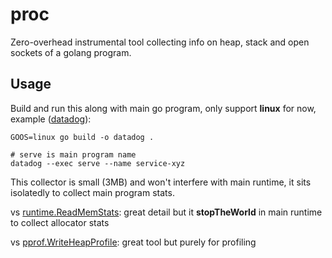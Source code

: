# proc
Zero-overhead instrumental tool collecting info on heap, stack and open sockets of a golang program.

## Usage
Build and run this along with main go program, only support **linux** for now, example ([datadog](https://github.com/localmeasure/proc/tree/master/datadog)):
```
GOOS=linux go build -o datadog .

# serve is main program name
datadog --exec serve --name service-xyz 
```

This collector is small (3MB) and won't interfere with main runtime, it sits isolatedly to collect main program stats.

vs [runtime.ReadMemStats](https://golang.org/pkg/runtime/#ReadMemStats): great detail but it **stopTheWorld** in main runtime to collect allocator stats


vs [pprof.WriteHeapProfile](https://golang.org/pkg/runtime/pprof/#WriteHeapProfile): great tool but purely for profiling
